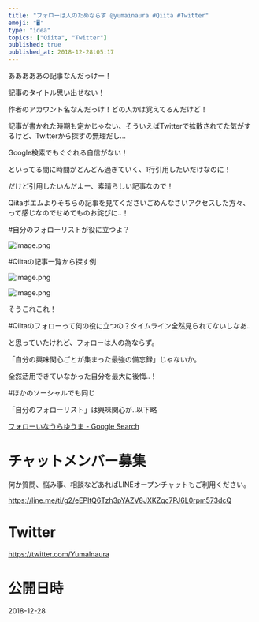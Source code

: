 ```yaml
---
title: "フォローは人のためならず @yumainaura #Qiita #Twitter"
emoji: "🖥"
type: "idea"
topics: ["Qiita", "Twitter"]
published: true
published_at: 2018-12-28t05:17
---
```


あああああの記事なんだっけー！

記事のタイトル思い出せない！

作者のアカウント名なんだっけ！どの人かは覚えてるんだけど！

記事が書かれた時期も定かじゃない、そういえばTwitterで拡散されてた気がするけど、Twitterから探すの無理だし…

Google検索でもぐぐれる自信がない！

といってる間に時間がどんどん過ぎていく、1行引用したいだけなのに！

だけど引用したいんだよー、素晴らしい記事なので！

Qiitaポエムよりそちらの記事を見てくださいごめんなさいアクセスした方々、って感じなのでせめてものお詫びに‥！

#自分のフォローリストが役に立つよ？

![image.png](https://qiita-image-store.s3.amazonaws.com/0/89618/833467cc-7ec9-d07f-5e4a-a3687a828684.png)


#Qiitaの記事一覧から探す例


![image.png](https://qiita-image-store.s3.amazonaws.com/0/89618/f34a048d-d6f6-5971-ec40-d4012cc0190a.png)

![image.png](https://qiita-image-store.s3.amazonaws.com/0/89618/e6fec0b5-0c81-41bd-0940-6e0558909d62.png)

そうこれこれ！

#Qiitaのフォローって何の役に立つの？タイムライン全然見られてないしなあ‥

と思っていたけれど、フォローは人の為ならず。

「自分の興味関心ごとが集まった最強の備忘録」じゃないか。

全然活用できていなかった自分を最大に後悔‥！

#ほかのソーシャルでも同じ

「自分のフォローリスト」は興味関心が‥以下略

[フォローいなうらゆうま - Google Search](https://www.google.com/search?q=%E3%83%95%E3%82%A9%E3%83%AD%E3%83%BC%E3%81%84%E3%81%AA%E3%81%86%E3%82%89%E3%82%86%E3%81%86%E3%81%BE&oq=%E3%83%95%E3%82%A9%E3%83%AD%E3%83%BC%E3%81%84%E3%81%AA%E3%81%86%E3%82%89%E3%82%86%E3%81%86%E3%81%BE&aqs=chrome..69i57.11654j0j7&sourceid=chrome&ie=UTF-8)








<!-- Update From Qiita API -->

# チャットメンバー募集


何か質問、悩み事、相談などあればLINEオープンチャットもご利用ください。

https://line.me/ti/g2/eEPltQ6Tzh3pYAZV8JXKZqc7PJ6L0rpm573dcQ





# Twitter


https://twitter.com/YumaInaura


<!-- Update From Qiita API -->



# 公開日時

2018-12-28
